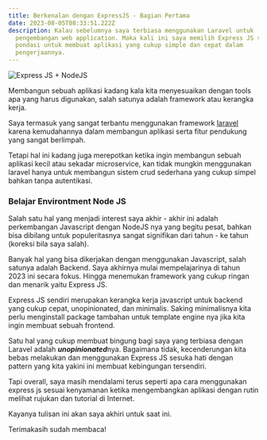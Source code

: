 ```yaml
---
title: Berkenalan dengan ExpressJS - Bagian Pertama
date: 2023-08-05T08:33:51.222Z
description: Kalau sebelumnya saya terbiasa menggunakan Laravel untuk
  pengembangan web application. Maka kali ini saya memilih Express JS sebagai
  pondasi untuk membuat aplikasi yang cukup simple dan cepat dalam
  pengerjaannya.
---
```

![Express JS + NodeJS](/img/maxresdefault.jpg)

M﻿embangun sebuah aplikasi kadang kala kita menyesuaikan dengan tools apa yang harus digunakan, salah satunya adalah framework atau kerangka kerja.

S﻿aya termasuk yang sangat terbantu menggunakan framework [laravel](https://laravel.com) karena kemudahannya dalam membangun aplikasi serta fitur pendukung yang sangat berlimpah. 

T﻿etapi hal ini kadang juga merepotkan ketika ingin membangun sebuah aplikasi kecil atau sekadar microservice, kan tidak mungkin menggunakan laravel hanya untuk membangun sistem crud sederhana yang cukup simpel bahkan tanpa autentikasi. 

### B﻿elajar Environtment Node JS

S﻿alah satu hal yang menjadi interest saya akhir - akhir ini adalah perkembangan Javascript dengan NodeJS nya yang begitu pesat, bahkan bisa dibilang untuk populeritasnya sangat signifikan dari tahun - ke tahun (koreksi bila saya salah). 

B﻿anyak hal yang bisa dikerjakan dengan menggunakan Javascript, salah satunya adalah Backend. Saya akhirnya mulai mempelajarinya di tahun 2023 ini secara fokus. Hingga menemukan framework yang cukup ringan dan menarik yaitu Express JS.

E﻿xpress JS sendiri merupakan kerangka kerja javascript untuk backend yang cukup cepat,  unopinionated, dan minimalis. Saking minimalisnya kita perlu menginstall package tambahan untuk template engine nya jika kita ingin membuat sebuah frontend.

S﻿atu hal yang cukup membuat bingung bagi saya yang terbiasa dengan Laravel adalah ***unopinionated***nya. Bagaimana tidak, kecenderungan kita bebas melakukan dan menggunakan Express JS sesuka hati dengan pattern yang kita yakini ini membuat kebingungan tersendiri.

T﻿api overall, saya masih mendalami terus seperti apa cara menggunakan express js sesuai kenyamanan ketika mengembangkan aplikasi dengan rutin melihat rujukan dan tutorial di Internet.

K﻿ayanya tulisan ini akan saya akhiri untuk saat ini. 

T﻿erimakasih sudah membaca!